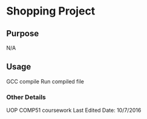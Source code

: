 # Shopping Project

## Purpose
N/A 

## Usage
GCC compile
Run compiled file

### Other Details
UOP COMP51 coursework
Last Edited Date: 10/7/2016